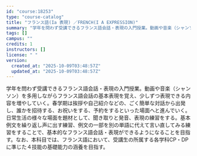 ```yaml
---
id: "course:18253"
type: "course-catalog"
title: "フランス語(Ia 表現) ／FRENCH(I A EXPRESSION)"
summary: "学年を問わず受講できるフランス語会話・表現の入門授業。動画や音楽（シャンソン）を多用しながらフランス語会話の基本表現を覚え、少しずつ表現できる内容を増やしていく。春学期は挨拶や自己紹介などの、ごく簡単な対話から出発し、誰かを招待する、お祝い…"
tags: []
campus: ""
credits: 1
instructors: []
license: " "
version:
  created_at: "2025-10-09T03:48:57Z"
  updated_at: "2025-10-09T03:48:57Z"
---
```


学年を問わず受講できるフランス語会話・表現の入門授業。動画や音楽（シャンソン）を多用しながらフランス語会話の基本表現を覚え、少しずつ表現できる内容を増やしていく。春学期は挨拶や自己紹介などの、ごく簡単な対話から出発し、誰かを招待する、お祝いをする、予約をするといった場面へと進んでいく。日常生活の様々な場面を題材として、聞き取りと発音、表現の練習をする。基本例文を繰り返し声に出す練習、例文の一部を別の単語に代えて言い直してみる練習をすることで、基本的なフランス語会話・表現ができるようになることを目指す。なお、本科目では、フランス語において、受講生の所属する各学科CP・DPに準じた４技能の基礎能力の涵養を目指す。
